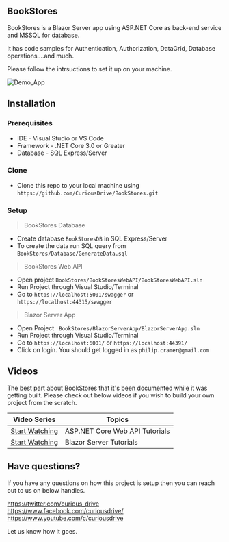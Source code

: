 ## BookStores

BookStores is a Blazor Server app using ASP.NET Core as back-end service and MSSQL for database. 

It has code samples for Authentication, Authorization, DataGrid, Database operations....and much. 

Please follow the intrsuctions to set it up on your machine. 

![Demo_App](https://github.com/CuriousDrive/BookStores/blob/master/Documents/Intro.gif)

## Installation

### Prerequisites

- IDE - Visual Studio or VS Code
- Framework - .NET Core 3.0 or Greater
- Database - SQL Express/Server

### Clone

- Clone this repo to your local machine using `https://github.com/CuriousDrive/BookStores.git`

### Setup

> BookStores Database
- Create database `BookStoresDB` in SQL Express/Server
- To create the data run SQL query from `BookStores/Database/GenerateData.sql` 

> BookStores Web API
- Open project `BookStores/BookStoresWebAPI/BookStoresWebAPI.sln`
- Run Project through Visual Studio/Terminal
- Go to `https://localhost:5001/swagger` or `https://localhost:44315/swagger`

> Blazor Server App
- Open Project ` BookStores/BlazorServerApp/BlazorServerApp.sln`
- Run Project through Visual Studio/Terminal
- Go to `https://localhost:6001/` or `https://localhost:44391/`
- Click on login. You should get logged in as `philip.cramer@gmail.com`

## Videos

The best part about BookStores that it's been documented while it was getting built. Please check out below videos if you wish to build your own project from the scratch.

| Video Series | Topics |
| ----- | ---- |
| [Start Watching](https://www.youtube.com/playlist?list=PL4WEkbdagHIQVbiTwos0E38VghMJA06OT) | ASP.NET Core Web API Tutorials  |
| [Start Watching](https://www.youtube.com/playlist?list=PL4WEkbdagHIR0RBe_P4bai64UDqZEbQap) | Blazor Server Tutorials |

## Have questions?

If you have any questions on how this project is setup then you can reach out to us on below handles.

https://twitter.com/curious_drive <br />
https://www.facebook.com/curiousdrive/ <br />
https://www.youtube.com/c/curiousdrive <br />

Let us know how it goes. 
